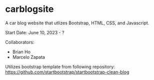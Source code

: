# carblogsite
A car blog website that utlizes Bootstrap, HTML, CSS, and Javascript.

Start Date: June 10, 2023 - ?

Collaborators:
- Brian Ho
- Marcelo Zapata

Utilizes bootstrap template from following repository:
https://github.com/startbootstrap/startbootstrap-clean-blog
